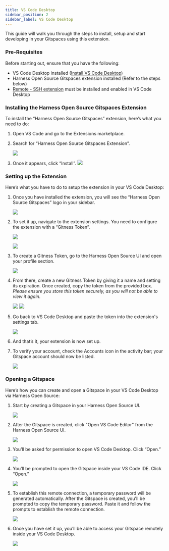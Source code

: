 ```yaml
---
title: VS Code Desktop
sidebar_position: 2
sidebar_label: VS Code Desktop
---
```


This guide will walk you through the steps to install, setup and start developing in your Gitspaces using this extension. 

### Pre-Requisites
Before starting out, ensure that you have the following:
- VS Code Desktop installed ([Install VS Code Desktop](https://code.visualstudio.com/download))
- Harness Open Source Gitspaces extension installed (Refer to the steps below)
- [Remote - SSH extension](https://marketplace.visualstudio.com/items?itemName=ms-vscode-remote.remote-ssh) must be installed and enabled in VS Code Desktop

### Installing the Harness Open Source Gitspaces Extension
To install the “Harness Open Source Gitspaces” extension, here’s what you need to do:
1. Open VS Code and go to the Extensions marketplace.

2. Search for “Harness Open Source Gitspaces Extension”.

    ![](./static/vscode'1.png)

3. Once it appears, click “Install”.
    ![](./static/hoss-9'.png)

### Setting up the Extension
Here’s what you have to do to setup the extension in your VS Code Desktop:
1. Once you have installed the extension, you will see the “Harness Open Source Gitspaces” logo in your sidebar.

    ![](./static/hoss-11.png)

2. To set it up, navigate to the extension settings. You need to configure the extension with a “Gitness Token”.

    ![](./static/hoss-10'.png)

    ![](./static/hoss1.png)

3. To create a Gitness Token, go to the Harness Open Source UI and open your profile section. 

    ![](./static/hoss2.png)

4. From there, create a new Gitness Token by giving it a name and setting its expiration. Once created, copy the token from the provided box. *Please ensure you store this token securely, as you will not be able to view it again.*

    ![](./static/hoss3.png)
    ![](./static/hoss4.png)

5. Go back to VS Code Desktop and paste the token into the extension's settings tab.

    ![](./static/hoss5.png)

6. And that’s it, your extension is now set up.
7. To verify your account, check the Accounts icon in the activity bar; your Gitspace account should now be listed.

    ![](./static/hoss6.png)

### Opening a Gitspace
Here’s how you can create and open a Gitspace in your VS Code Desktop via Harness Open Source:
1. Start by creating a Gitspace in your Harness Open Source UI.

    ![](./static/hoss-1'.png)

2. After the Gitspace is created, click "Open VS Code Editor" from the Harness Open Source UI. 

    ![](./static/hoss-2'.png)

3. You’ll be asked for permission to open VS Code Desktop. Click “Open.”

    ![](./static/hoss-3'.png)

4. You’ll be prompted to open the Gitspace inside your VS Code IDE. Click “Open.”

    ![](./static/hoss-4'.png)

5. To establish this remote connection, a temporary password will be generated automatically. After the Gitspace is created, you'll be prompted to copy the temporary password. Paste it and follow the prompts to establish the remote connection.

    ![](./static/hoss-5'.png)

6. Once you have set it up, you’ll be able to access your Gitspace remotely inside your VS Code Desktop.

    ![](./static/hoss-8'.png)


